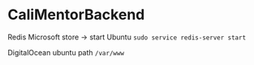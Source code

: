# CaliMentorBackend


Redis
Microsoft store -> start Ubuntu 
`sudo service redis-server start`


DigitalOcean ubuntu path
`/var/www`